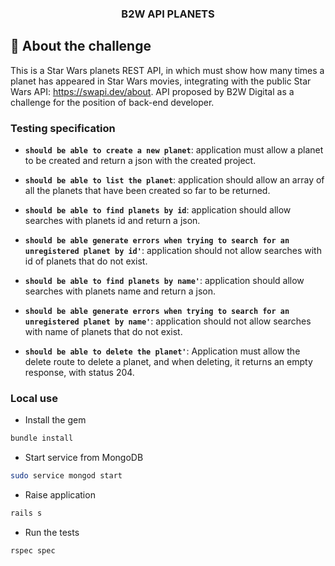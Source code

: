 <h3 align="center">
  B2W API PLANETS
</h3>

## :rocket: About the challenge

This is a Star Wars planets REST API, in which must show how many times a planet has appeared in Star Wars movies, integrating with the public Star Wars API: https://swapi.dev/about. 
API proposed by B2W Digital as a challenge for the position of back-end developer.

### Testing specification

- **`should be able to create a new planet`**: application must allow a planet to be created and return a json with the created project.

- **`should be able to list the planet`**: application should allow an array of all the planets that have been created so far to be returned.

- **`should be able to find planets by id`**: application should allow searches with planets id and return a json.

- **`should be able generate errors when trying to search for an unregistered planet by id'`**: application should not allow searches with id of planets that do not exist.

- **`should be able to find planets by name'`**: application should allow searches with planets name and return a json.

- **`should be able generate errors when trying to search for an unregistered planet by name'`**: application should not allow searches with name of planets that do not exist.

- **`should be able to delete the planet'`**: Application must allow the delete route to delete a planet, and when deleting, it returns an empty response, with status 204.

### Local use


* Install the gem

```sh
bundle install
```

* Start service from MongoDB

```sh
sudo service mongod start
```

* Raise application

```sh
rails s
```

* Run the tests

```sh
rspec spec
```
